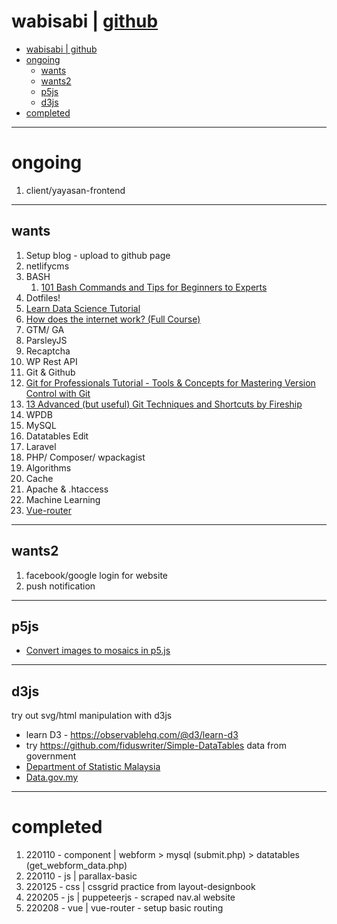 # wabisabi | [github](https://github.com/jasperyzh/wabisabi)

- [wabisabi | github](#wabisabi--github)
- [ongoing](#ongoing)
  - [wants](#wants)
  - [wants2](#wants2)
  - [p5js](#p5js)
  - [d3js](#d3js)
- [completed](#completed)


---
# ongoing
1. client/yayasan-frontend


---
## wants
1. Setup blog - upload to github page
2. netlifycms
3. BASH
   1. [101 Bash Commands and Tips for Beginners to Experts](https://dev.to/awwsmm/101-bash-commands-and-tips-for-beginners-to-experts-30je)
4. Dotfiles!
5. [Learn Data Science Tutorial](https://www.youtube.com/watch?v=ua-CiDNNj30)
6. [How does the internet work? (Full Course)](https://www.youtube.com/watch?v=zN8YNNHcaZc)
7. GTM/ GA
8. ParsleyJS
9. Recaptcha
10. WP Rest API
11. Git & Github
   1. [Git for Professionals Tutorial - Tools & Concepts for Mastering Version Control with Git](https://www.youtube.com/watch?v=Uszj_k0DGsg)
   2. [13 Advanced (but useful) Git Techniques and Shortcuts by Fireship](https://www.youtube.com/watch?v=ecK3EnyGD8o)
12. WPDB
13. MySQL
14. Datatables Edit
15. Laravel
16. PHP/ Composer/ wpackagist
17. Algorithms
18. Cache
19. Apache & .htaccess
20. Machine Learning
21. [Vue-router](https://router.vuejs.org/guide/#html)

---
## wants2
1. facebook/google login for website
2. push notification


---
## p5js
- [Convert images to mosaics in p5.js](https://dev.to/andyhaskell/convert-images-to-mosaics-in-p5js-2dlc)


---
## d3js
try out svg/html manipulation with d3js
- learn D3 - https://observablehq.com/@d3/learn-d3
- try https://github.com/fiduswriter/Simple-DataTables
data from government
- [Department of Statistic Malaysia](https://www.dosm.gov.my/v1/)
- [Data.gov.my](https://www.data.gov.my/)


---
# completed
1. 220110 - component | webform > mysql (submit.php) > datatables (get_webform_data.php)
2. 220110 - js | parallax-basic
3. 220125 - css | cssgrid practice from layout-designbook
4. 220205 - js | puppeteerjs - scraped nav.al website
5. 220208 - vue | vue-router - setup basic routing